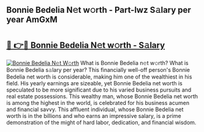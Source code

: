## Bonnie Bedelia N𝚎t w𝚘rth - Part-lwz S𝚊lary per year AmGxM

# <h2><a href="http://gc2wo1.nevu.top/?p=Bonnie+Bedelia">🔗 👉🔴 Bonnie Bedelia N𝚎t w𝚘rth - S𝚊lary</a></h2>

[![Bonnie Bedelia N𝚎t W𝚘rth](https://i.imgur.com/Oavwk0R.jpeg)](http://gc2wo1.nevu.top/?p=Bonnie+Bedelia)
What is Bonnie Bedelia n𝚎t w𝚘rth? What is Bonnie Bedelia s𝚊lary per year?
This financially well-off person's Bonnie Bedelia net worth is considerable, making him one of the wealthiest in his field. His yearly earnings are sizeable, yet Bonnie Bedelia net worth is speculated to be more significant due to his varied business pursuits and real estate possessions. This wealthy man, whose Bonnie Bedelia net worth is among the highest in the world, is celebrated for his business acumen and financial savvy. This affluent individual, whose Bonnie Bedelia net worth is in the billions and who earns an impressive salary, is a prime demonstration of the might of hard labor, dedication, and financial wisdom.
